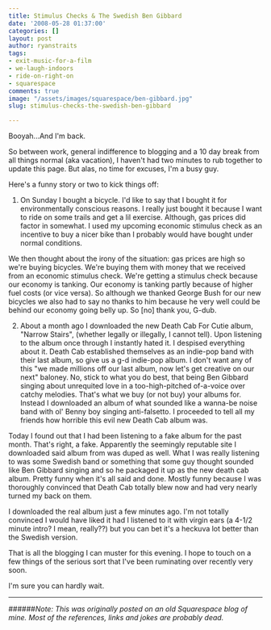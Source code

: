 ```yaml
---
title: Stimulus Checks & The Swedish Ben Gibbard
date: '2008-05-28 01:37:00'
categories: []
layout: post
author: ryanstraits
tags:
- exit-music-for-a-film
- we-laugh-indoors
- ride-on-right-on
- squarespace
comments: true
image: "/assets/images/squarespace/ben-gibbard.jpg"
slug: stimulus-checks-the-swedish-ben-gibbard

---
```

Booyah...And I'm back.

So between work, general indifference to blogging and a 10 day break from all things normal (aka vacation), I haven't had two minutes to rub together to update this page. But alas, no time for excuses, I'm a busy guy.

Here's a funny story or two to kick things off:

<!-- break -->

 1. On Sunday I bought a bicycle. I'd like to say that I bought it for environmentally conscious reasons. I really just bought it because I want to ride on some trails and get a lil exercise. Although, gas prices did factor in somewhat. I used my upcoming economic stimulus check as an incentive to buy a nicer bike than I probably would have bought under normal conditions.

  We then thought about the irony of the situation: gas prices are high so we're buying bicycles. We're buying them with money that we received from an economic stimulus check. We're getting a stimulus check because our economy is tanking. Our economy is tanking partly because of higher fuel costs (or vice versa). So although we thanked George Bush for our new bicycles we also had to say no thanks to him because he very well could be behind our economy going belly up. So [no] thank you, G-dub.

 2. About a month ago I downloaded the new Death Cab For Cutie album, "Narrow Stairs", (whether legally or illegally, I cannot tell). Upon listening to the album once through I instantly hated it. I despised everything about it. Death Cab established themselves as an indie-pop band with their last album, so give us a g-d indie-pop album. I don't want any of this "we made millions off our last album, now let's get creative on our next" baloney. No, stick to what you do best, that being Ben Gibbard singing about unrequited love in a too-high-pitched of-a-voice over catchy melodies. That's what we buy (or not buy) your albums for. Instead I downloaded an album of what sounded like a wanna-be noise band with ol' Benny boy singing anti-falsetto. I proceeded to tell all my friends how horrible this evil new Death Cab album was.
 
  Today I found out that I had been listening to a fake album for the past month. That's right, a fake. Apparently the seemingly reputable site I downloaded said album from was duped as well. What I was really listening to was some Swedish band or something that some guy thought sounded like Ben Gibbard singing and so he packaged it up as the new death cab album. Pretty funny when it's all said and done. Mostly funny because I was thoroughly convinced that Death Cab totally blew now and had very nearly turned my back on them.
 
I downloaded the real album just a few minutes ago. I'm not totally convinced I would have liked it had I listened to it with virgin ears (a 4-1/2 minute intro? I mean, really??) but you can bet it's a heckuva lot better than the Swedish version.

That is all the blogging I can muster for this evening. I hope to touch on a few things of the serious sort that I've been ruminating over recently very soon.

I'm sure you can hardly wait. 

---

######*Note: This was originally posted on an old Squarespace blog of mine. Most of the references, links and jokes are probably dead.*
